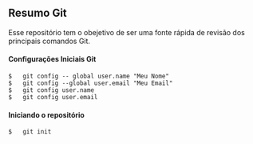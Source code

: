 ## Resumo Git
Esse repositório tem o obejetivo de ser uma fonte rápida de revisão dos principais comandos Git.
#### Configurações Iniciais Git
```git
$	git config -- global user.name "Meu Nome"
$	git config --global user.email "Meu Email"
$	git config user.name
$	git config user.email
```
#### Iniciando o repositório
```git
$	git init
```

